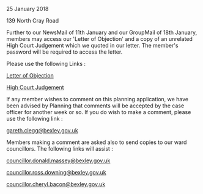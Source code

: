 25 January 2018

139 North Cray Road

Further to our NewsMail of 11th January and our GroupMail of 18th January, members may access our 'Letter of Objection' and a copy of an unrelated High Court Judgement which we quoted in our letter. The member's password will be required to access the letter.

Please use the following Links :

[Letter of Objection](http://www.northcrayresidents.org.uk/members_section/letters/139_nc_road_jan2018_2.pdf)

[High Court Judgement](http://www.northcrayresidents.org.uk/pdf_docs/approved_judgment_steer_v_ssclg_&_ors_2.pdf)

If any member wishes to comment on this planning application, we have been advised by Planning that comments will be accepted by the case officer for another week or so. If you do wish to make a comment, please use the following link :

[gareth.clegg@bexley.gov.uk](mailto:gareth.clegg@bexley.gov.uk)

Members making a comment are asked also to send copies to our ward councillors. The following links will assist :

[councillor.donald.massey@bexley.gov.uk](mailto:councillor.donald.massey@bexley.gov.uk)

[councillor.ross.downing@bexley.gov.uk](mailto:councillor.ross.downing@bexley.gov.uk)

[councillor.cheryl.bacon@bexley.gov.uk](mailto:councillor.cheryl.bacon@bexley.gov.uk)
